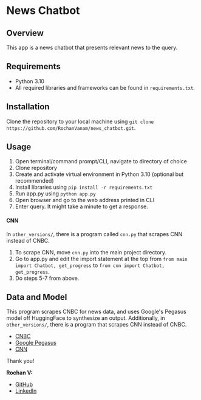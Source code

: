 # News Chatbot
## Overview
This app is a news chatbot that presents relevant news to the query.

## Requirements
- Python 3.10
- All required libraries and frameworks can be found in ```requirements.txt```.

## Installation
Clone the repository to your local machine using ```git clone https://github.com/RochanVanam/news_chatbot.git```.

## Usage
1. Open terminal/command prompt/CLI, navigate to directory of choice
2. Clone repository
3. Create and activate virtual environment in Python 3.10 (optional but recommended)
4. Install libraries using ```pip install -r requirements.txt```
5. Run app.py using ```python app.py```
6. Open browser and go to the web address printed in CLI
7. Enter query. It might take a minute to get a response.

#### CNN
In ```other_versions/```, there is a program called ```cnn.py``` that scrapes CNN instead of CNBC.
1. To scrape CNN, move ```cnn.py``` into the main project directory.
2. Go to app.py and edit the import statement at the top from ```from main import Chatbot, get_progress``` to ```from cnn import Chatbot, get_progress```.
3. Do steps 5-7 from above.

## Data and Model
This program scrapes CNBC for news data, and uses Google's Pegasus model off HuggingFace to synthesize an output. Additionally, in ```other_versions/```, there is a program that scrapes CNN instead of CNBC.

- [CNBC](https://www.cnbc.com/)
- [Google Pegasus](https://huggingface.co/google/pegasus-xsum)
- [CNN](https://www.cnn.com/)

Thank you!

**Rochan V:**
- [GitHub](https://github.com/RochanVanam)
- [LinkedIn](https://www.linkedin.com/in/rochanvanam/)

